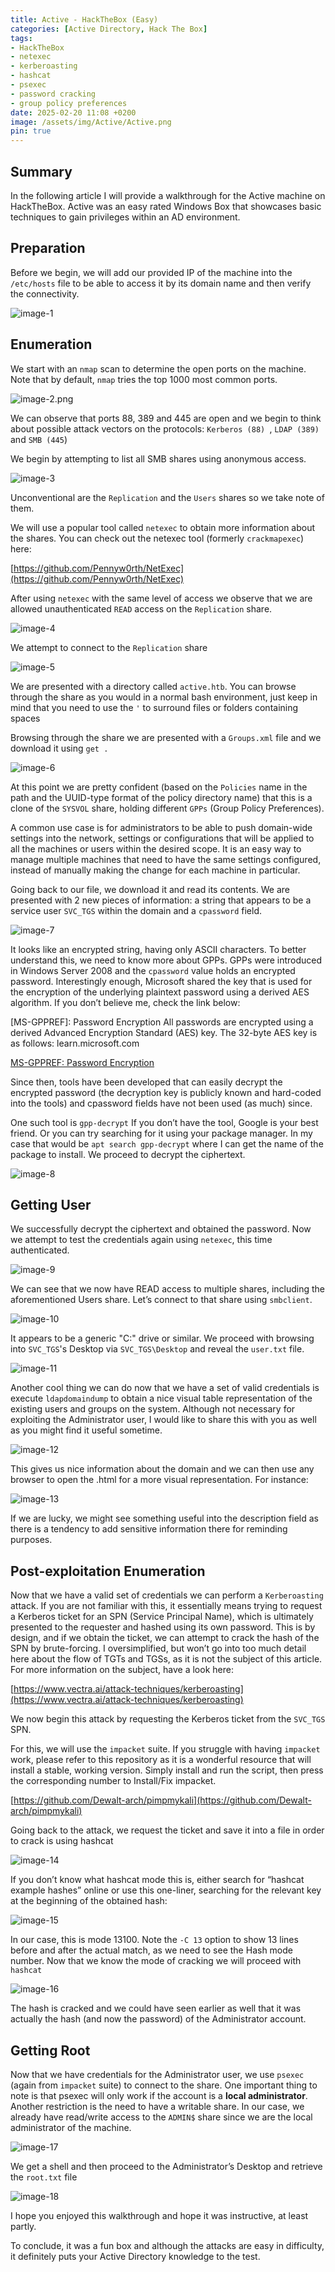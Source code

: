 ```yaml
---
title: Active - HackTheBox (Easy)
categories: [Active Directory, Hack The Box]
tags: 
- HackTheBox
- netexec
- kerberoasting
- hashcat
- psexec
- password cracking
- group policy preferences
date: 2025-02-20 11:08 +0200
image: /assets/img/Active/Active.png
pin: true
---
```


## Summary

In the following article I will provide a walkthrough for the Active machine on HackTheBox.
Active was an easy rated Windows Box that showcases basic techniques to gain privileges within an AD environment.

## Preparation
Before we begin, we will add our provided IP of the machine into the `/etc/hosts` file to be able to access it by its domain name and then verify the connectivity.

![image-1](/assets/img/Active/image-1.png)

## Enumeration
We start with an `nmap` scan to determine the open ports on the machine. Note that by default, `nmap` tries the top 1000 most common ports.

![image-2.png](/assets/img/Active/image-2.png)

We can observe that ports 88, 389 and 445 are open and we begin to think about possible attack vectors on the protocols: `Kerberos (88) `, `LDAP (389)` and `SMB (445`)

We begin by attempting to list all SMB shares using anonymous access.

![image-3](/assets/img/Active/image-3.png)


Unconventional are the `Replication` and the `Users` shares so we take note of them.

We will use a popular tool called `netexec` to obtain more information about the shares. You can check out the netexec tool (formerly `crackmapexec`) here:

[https://github.com/Pennyw0rth/NetExec](https://github.com/Pennyw0rth/NetExec)

After using `netexec` with the same level of access we observe that we are allowed unauthenticated `READ` access on the `Replication` share.

![image-4](/assets/img/Active/image-4.png)


We attempt to connect to the `Replication` share

![image-5](/assets/img/Active/image-5.png)


We are presented with a directory called `active.htb`. You can browse through the share as you would in a normal bash environment, just keep in mind that you need to use the `'` to surround files or folders containing spaces

Browsing through the share we are presented with a `Groups.xml` file and we download it using `get .`

![image-6](/assets/img/Active/image-6.png)


At this point we are pretty confident (based on the `Policies` name in the path and the UUID-type format of the policy directory name) that this is a clone of the `SYSVOL` share, holding different `GPPs` (Group Policy Preferences).

A common use case is for administrators to be able to push domain-wide settings into the network, settings or configurations that will be applied to all the machines or users within the desired scope. It is an easy way to manage multiple machines that need to have the same settings configured, instead of manually making the change for each machine in particular.

Going back to our file, we download it and read its contents. We are presented with 2 new pieces of information: a string that appears to be a service user `SVC_TGS` within the domain and a `cpassword` field.


![image-7](/assets/img/Active/image-7.png)


It looks like an encrypted string, having only ASCII characters. To better understand this, we need to know more about GPPs. GPPs were introduced in Windows Server 2008 and the `cpassword` value holds an encrypted password. Interestingly enough, Microsoft shared the key that is used for the encryption of the underlying plaintext password using a derived AES algorithm. If you don’t believe me, check the link below:

[MS-GPPREF]: Password Encryption
All passwords are encrypted using a derived Advanced Encryption Standard (AES) key. The 32-byte AES key is as follows:
learn.microsoft.com

[MS-GPPREF: Password Encryption](https://learn.microsoft.com/en-us/openspecs/windows_protocols/ms-gppref/2c15cbf0-f086-4c74-8b70-1f2fa45dd4be)

Since then, tools have been developed that can easily decrypt the encrypted password (the decryption key is publicly known and hard-coded into the tools) and cpassword fields have not been used (as much) since.

One such tool is `gpp-decrypt` If you don’t have the tool, Google is your best friend. Or you can try searching for it using your package manager. In my case that would be `apt search gpp-decrypt` where I can get the name of the package to install. We proceed to decrypt the ciphertext.

![image-8](/assets/img/Active/image-8.png)


## Getting User
We successfully decrypt the ciphertext and obtained the password. Now we attempt to test the credentials again using `netexec`, this time authenticated.

![image-9](/assets/img/Active/image-9.png)


We can see that we now have READ access to multiple shares, including the aforementioned Users share. Let’s connect to that share using `smbclient`.


![image-10](/assets/img/Active/image-10.png)


It appears to be a generic "C:\" drive or similar. We proceed with browsing into `SVC_TGS`'s Desktop via `SVC_TGS\Desktop` and reveal the `user.txt` file.


![image-11](/assets/img/Active/image-11.png)


Another cool thing we can do now that we have a set of valid credentials is execute `ldapdomaindump` to obtain a nice visual table representation of the existing users and groups on the system. Although not necessary for exploiting the Administrator user, I would like to share this with you as well as you might find it useful sometime.

![image-12](/assets/img/Active/image-12.png)

This gives us nice information about the domain and we can then use any browser to open the .html for a more visual representation. For instance:

![image-13](/assets/img/Active/image-13.png)

If we are lucky, we might see something useful into the description field as there is a tendency to add sensitive information there for reminding purposes.

## Post-exploitation Enumeration
Now that we have a valid set of credentials we can perform a `Kerberoasting` attack. If you are not familiar with this, it essentially means trying to request a Kerberos ticket for an SPN (Service Principal Name), which is ultimately presented to the requester and hashed using its own password. This is by design, and if we obtain the ticket, we can attempt to crack the hash of the SPN by brute-forcing. I oversimplified, but won’t go into too much detail here about the flow of TGTs and TGSs, as it is not the subject of this article. For more information on the subject, have a look here:

[https://www.vectra.ai/attack-techniques/kerberoasting](https://www.vectra.ai/attack-techniques/kerberoasting)

We now begin this attack by requesting the Kerberos ticket from the `SVC_TGS` SPN.

For this, we will use the `impacket` suite. If you struggle with having `impacket` work, please refer to this repository as it is a wonderful resource that will install a stable, working version. Simply install and run the script, then press the corresponding number to Install/Fix impacket.


[https://github.com/Dewalt-arch/pimpmykali](https://github.com/Dewalt-arch/pimpmykali)

Going back to the attack, we request the ticket and save it into a file in order to crack is using hashcat

![image-14](/assets/img/Active/image-14.png)

If you don’t know what hashcat mode this is, either search for “hashcat example hashes” online or use this one-liner, searching for the relevant key at the beginning of the obtained hash:

![image-15](/assets/img/Active/image-15.png)

In our case, this is mode 13100. Note the `-C 13` option to show 13 lines before and after the actual match, as we need to see the Hash mode number. Now that we know the mode of cracking we will proceed with `hashcat`

![image-16](/assets/img/Active/image-16.png)

The hash is cracked and we could have seen earlier as well that it was actually the hash (and now the password) of the Administrator account.

## Getting Root

Now that we have credentials for the Administrator user, we use `psexec` (again from `impacket` suite) to connect to the share. One important thing to note is that psexec will only work if the account is a **local administrator**. Another restriction is the need to have a writable share. In our case, we already have read/write access to the `ADMIN$` share since we are the local administrator of the machine.

![image-17](/assets/img/Active/image-17.png)

We get a shell and then proceed to the Administrator’s Desktop and retrieve the `root.txt` file

![image-18](/assets/img/Active/image-18.png)

I hope you enjoyed this walkthrough and hope it was instructive, at least partly.

To conclude, it was a fun box and although the attacks are easy in difficulty, it definitely puts your Active Directory knowledge to the test.
